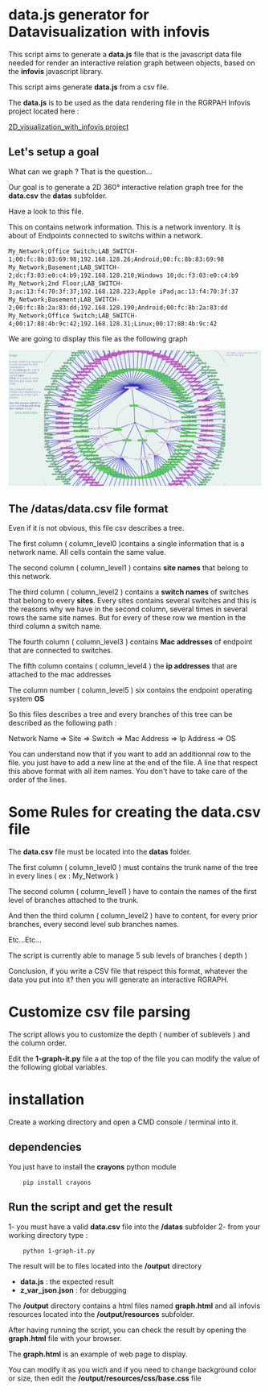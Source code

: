 # data.js generator for Datavisualization with infovis

This script aims to generate a **data.js** file that is the javascript data file needed for render an interactive relation graph between objects, based on the **infovis** javascript library.

This script aims generate **data.js** from a csv file.

The **data.js** is to be used as the data rendering file in the RGRPAH  Infovis project located here :

[2D_visualization_with_infovis project]('https://github.com/pcardotatgit/2D_visualization_with_infovis)

## Let's setup a goal

What can we graph ? That is the question...

Our goal is to generate a 2D 360° interactive relation graph tree for the **data.csv** the **datas** subfolder.

Have a look to this file. 

This on contains network information.  This is a network inventory. It is about of Endpoints connected to switchs within a network.

```
My_Network;Office Switch;LAB_SWITCH-1;00:fc:8b:83:69:98;192.168.128.26;Android;00:fc:8b:83:69:98
My_Network;Basement;LAB_SWITCH-2;dc:f3:03:e0:c4:b9;192.168.128.210;Windows 10;dc:f3:03:e0:c4:b9
My_Network;2nd Floor;LAB_SWITCH-3;ac:13:f4:70:3f:37;192.168.128.223;Apple iPad;ac:13:f4:70:3f:37
My_Network;Basement;LAB_SWITCH-2;00:fc:8b:2a:83:dd;192.168.128.190;Android;00:fc:8b:2a:83:dd
My_Network;Office Switch;LAB_SWITCH-4;00:17:88:4b:9c:42;192.168.128.31;Linux;00:17:88:4b:9c:42
```

We are going to display this file as the following graph

![](./img/graph.gif)


## The /datas/data.csv file format

Even if it is not obvious, this file csv describes a tree.

The first column ( column_level0 )contains a single information that is a network name. All cells contain the same value.

The second column ( column_level1 ) contains **site names** that belong to this network. 

The third column ( column_level2 ) contains a **switch names** of switches that belong to every **sites**.  Every sites contains several switches and this is the reasons why we have in the second column, several times in several rows the same site names. But for every of these row we mention in the third column a switch name.

The fourth column ( column_level3 ) contains **Mac addresses** of endpoint that are connected to switches.

The fifth column contains ( column_level4 ) the **ip addresses** that are attached to the mac addresses

The column number ( column_level5 ) six contains the endpoint  operating system **OS**

So this files describes a tree and every branches of this tree can be described as the following path :

Network Name => Site => Switch => Mac Address => Ip Address => OS

You can understand now that if you want to add an additionnal row to the file. you just have to add a new line at the end of the file. A line that respect this above format with all item names. You don't have to take care of the order of the lines.

# Some Rules for creating the data.csv file

The **data.csv** file must be located into the **datas** folder.

The first column ( column_level0 ) must contains the trunk name of the tree in every lines ( ex : My_Network )

The second column ( column_level1 ) have to contain the names of the first level of branches attached to the trunk.

And then the third column ( column_level2 ) have to content, for every prior branches, every second level sub branches names.

Etc...Etc...

The script is currently able to manage 5 sub levels of branches ( depth )

Conclusion, if you write a CSV file that respect this format, whatever the data you put into it? then you will generate an interactive RGRAPH.

# Customize csv file parsing

The script allows you to customize the depth ( number of sublevels ) and the column order.

Edit the **1-graph-it.py** file a at the top of the file you can modify the value of the following global variables.



# installation

Create a working directory and open a CMD console / terminal into it.


## dependencies

You just have to install the **crayons** python module

```
    pip install crayons
```

## Run the script and get the result

1-  you must have a valid **data.csv** file into the **/datas** subfolder
2- from your working directory type :

```
    python 1-graph-it.py
```

The result will be to files located into the **/output** directory

- **data.js** : the expected result
- **z_var_json.json** : for debugging

The **/output** directory contains a html files named **graph.html** and all infovis resources located into the **/output/resources** subfolder.

After having running the script, you can check the result by opening the **graph.html** file with your browser.

The **graph.html** is an example of web page to display.

You can modify it as you wich and if you need to change background color or size, then edit the **/output/resources/css/base.css** file